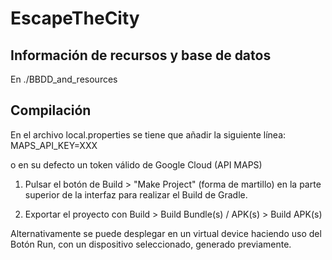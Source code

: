 # EscapeTheCity

## Información de recursos y base de datos

En ./BBDD_and_resources

## Compilación 

En el archivo local.properties se tiene que añadir la siguiente línea:
MAPS_API_KEY=XXX

o en su defecto un token válido de Google Cloud (API MAPS)

1. Pulsar el botón de Build > "Make Project" (forma de martillo) en la parte superior de la interfaz para
realizar el Build de Gradle. 

2. Exportar el proyecto con Build > Build Bundle(s) / APK(s) > Build APK(s)

Alternativamente se puede desplegar en un virtual device haciendo uso del Botón Run, con un dispositivo seleccionado, generado previamente.
